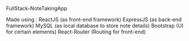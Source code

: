 FullStack-NoteTakingApp

Made using :
ReactJS (as front-end framework)
ExpressJS (as back-end framework)
MySQL (as local database to store note details)
Bootstrap (UI for certain elements)
React-Router (Routing for front-end)



